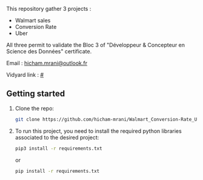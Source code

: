 

This repository gather 3 projects :

- Walmart sales
- Conversion Rate
- Uber

All three permit to validate the Bloc 3 of "Développeur & Concepteur en Science des Données" certificate.

Email : hicham.mrani@outlook.fr

Vidyard link : [#]()

## Getting started

1. Clone the repo:
   ```sh
   git clone https://github.com/hicham-mrani/Walmart_Conversion-Rate_Uber.git
   ```
2. To run this project, you need to install the required python libraries associated to the desired project:
   
   ```sh
   pip3 install -r requirements.txt
   ```

   or

    ```sh
   pip install -r requirements.txt
   ```


